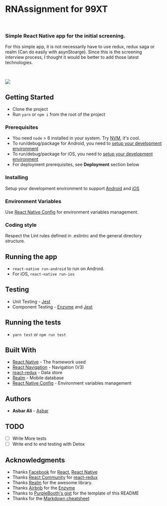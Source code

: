 # RNAssignment for 99XT

<br />

### Simple React Native app for the initial screening. 
For this simple app, it is not necessarily have to use redux, redux saga or realm (Can do easily with asynStoarge). Since this is the screening interview process, I thought it would be better to add those latest technologies.

<br />

![](https://drive.google.com/uc?id=1bkzFPTzCyzqdp51cxKxhcRLPfRVLAfXN)


## Getting Started

* Clone the project
* Run `yarn` or `npm i` from the root of the project

### Prerequisites
 - You need `node` > 6 installed in your system. Try [NVM](https://github.com/creationix/nvm), it's cool.
 - To run/debug/package for Android, you need to [setup your development environment](https://developer.android.com/topic/instant-apps/getting-started/setup.html)
 - To run/debug/package for iOS, you need to [setup your development environment](https://developer.apple.com/library/content/documentation/IDEs/Conceptual/AppStoreDistributionTutorial/Setup/Setup.html)
 - For deployment prerequisites, see **Deployment** section below

### Installing
Setup your development environment to support [Android](https://developer.android.com/topic/instant-apps/getting-started/setup.html) and [iOS](https://developer.apple.com/library/content/documentation/IDEs/Conceptual/AppStoreDistributionTutorial/Setup/Setup.html)

### Environment Variables
Use [React Native Config](https://github.com/luggit/react-native-config) for environment variables management.

### Coding style
Respect the Lint rules defined in .eslintrc and the general directory structure.

## Running the app
* `react-native run-android` to run on Android.
* For iOS, `react-native run-ios`

## Testing
* Unit Testing - [Jest](https://jestjs.io/docs/en/tutorial-react-native)
* Component Testing - [Enzyme](https://airbnb.io/enzyme/docs/guides/react-native.html) and [Jest](https://jestjs.io/docs/en/tutorial-react-native)

## Running the tests
* `yarn test` or `npm run test`

## Built With
* [React Native](https://facebook.github.io/react-native/) - The framework used
* [React Navigation](https://reactnavigation.org/) - Navigation (V3)
* [react-redux](https://github.com/reactjs/react-redux) - Data store
* [Realm](https://realm.io/) - Mobile database
* [React Native Config](https://github.com/luggit/react-native-config) - Environment variables management

## Authors
* **Asbar Ali** - [Asbar](https://github.com/AsbarAli/)

## TODO
- [ ] Write More tests
- [ ] Write end to end testing with Detox

## Acknowledgments
* Thanks [Facebook](https://github.com/facebook) for [React](https://github.com/facebook/react/), [React Native](https://github.com/facebook/react-native)
* Thanks [React Community](https://github.com/reactjs) for [react-redux](https://github.com/reactjs/react-redux)
* Thanks [Realm](https://realm.io/) for the awesome library.
* Thanks [Airbnb](https://airbnb.io/) for the [Enzyme](https://airbnb.io/enzyme/)
* Thanks to [PurpleBooth's gist](https://gist.github.com/PurpleBooth/109311bb0361f32d87a2) for the template of this README
* Thanks for the [Markdown cheatsheet](https://github.com/adam-p/markdown-here/wiki/Markdown-Cheatsheet)
